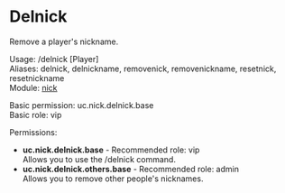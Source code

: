 Delnick
====
Remove a player's nickname.

Usage: /delnick \[Player\]<br>
Aliases: delnick, delnickname, removenick, removenickname, resetnick, resetnickname<br>
Module: [nick](../modules/nick.md)<br>

Basic permission: uc.nick.delnick.base<br>
Basic role: vip<br>

Permissions: <br>
* **uc.nick.delnick.base** - Recommended role: vip<br>Allows you to use the /delnick command.
* **uc.nick.delnick.others.base** - Recommended role: admin<br>Allows you to remove other people's nicknames.
